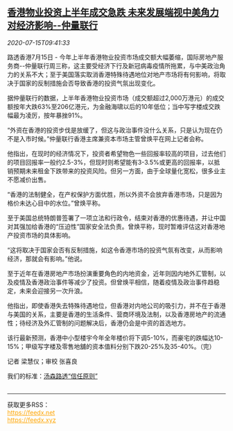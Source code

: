 <!--1594806826000-->
[香港物业投资上半年成交急跌 未来发展端视中美角力对经济影响--仲量联行](https://cn.reuters.com/article/hk-property-investment-us-jll-0715-idCNKCS24G12V)
------

<div><i>2020-07-15T09:41:33</i></div><div class="StandardArticleBody_body"><p>路透香港7月15日 - 今年上半年香港物业投资市场成交额大幅萎缩，国际房地产服务商--仲量联行周三称，这主要受经济下行及新冠病毒疫情所拖累，与中美政治角力的关系不大；至于美国落实取消香港特殊待遇地位对地产市场将有何影响，将取决于国家的反制措施会否导致香港的投资气氛出现变化。   </p><p>据仲量联行的数据，上半年香港物业投资市场（成交额超过2,000万港元）的成交额按年大跌63%至206亿港元，为金融海啸以后的10年低位；当中写字楼成交跌幅最为凌厉，按年暴挫91%。 </p><p>“外资在香港的投资步伐是放缓了，但这与政治事件没什么关系，只是认为现在仍不是入市时候。”仲量联行香港主席兼资本市场主管曾焕平在网上记者会称。 </p><p>他指出，在现时的经济情况下，投资者希望物色一些回报率较高的项目，过去他们的项目回报率一般约2.5-3%，但现时则希望能有3-3.5%或更高的回报率，以抵销预期未来租金下跌带来的投资风险。但另一方面，由于全球量化宽松，很多业主不愿减价出售。 </p><p>“香港的法制健全，在产权保护方面优胜，所以外资不会放弃香港市场，只是因为格价未达心目中的水位。”曾焕平称。 </p><p>至于美国总统特朗普签署了一项立法和行政令，结束对香港的优惠待遇，并让中国对其强加给香港的“压迫性”国家安全法负责。曾焕平称，现时暂难评估这对香港地产投资市场的具体影响。     </p><p>“这将取决于国家会否有反制措施，如这令香港市场的投资气氛有改变，从而影响经济，那就会有影响。”他说。 </p><p>至于近年在香港房地产市场扮演重要角色的内地资金，近年则因内地外汇管制，以及疫情及香港政治事件等减少了投资。但曾焕平相信，随着疫情及政治事件趋稳定，未来会迎接另一次升浪。 </p><p>他指出，即使香港失去特殊待遇地位，但香港对内地公司的吸引力，并不在于香港与美国的关系，主要是香港的生活条件、营商环境及法制，以及香港房地产的流通性；待经济及外汇管制的问题解决后，香港仍会是中资的首选地方。 </p><p>该行最新预测，香港中小型楼宇今年全年楼价将下调5-10%，而豪宅的跌幅达10-15%；甲级写字楼及零售地舖的资本值料分别下跌20-25%及35-40%。（完） </p><div class="Attribution_container"><div class="Attribution_attribution"><p class="Attribution_content">记者 梁慧仪；审校 张喜良 </p></div></div><div class="StandardArticleBody_trustBadgeContainer"><span class="StandardArticleBody_trustBadgeTitle">我们的标准：</span><span class="trustBadgeUrl"><a href="https://www.thomsonreuters.cn/content/dam/openweb/documents/pdf/china/brochures/about-us-1.pdf">汤森路透“信任原则”</a></span></div></div><br><hr><div>获取更多RSS：<br><a href="https://feedx.net" style="color:orange" target="_blank">https://feedx.net</a> <br><a href="https://feedx.xyz" style="color:orange" target="_blank">https://feedx.xyz</a><br></div>
